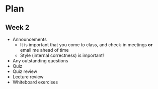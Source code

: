 # Plan
## Week 2

* Announcements
  * It is important that you come to class, and check-in meetings __or__ email me ahead of time
  * Style (internal correctness) is important! 
* Any outstanding questions
* Quiz
* Quiz review
* Lecture review
* Whiteboard exercises
